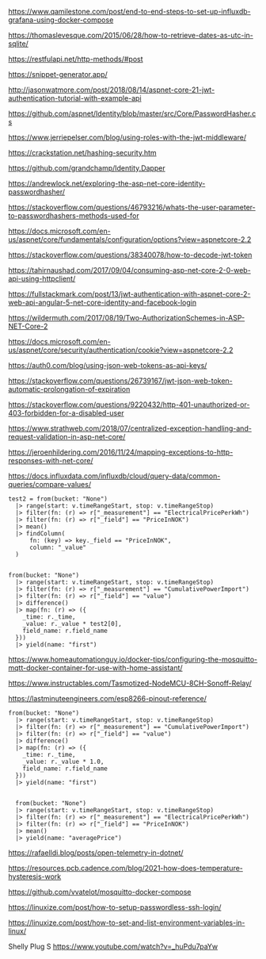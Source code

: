https://www.qamilestone.com/post/end-to-end-steps-to-set-up-influxdb-grafana-using-docker-compose

https://thomaslevesque.com/2015/06/28/how-to-retrieve-dates-as-utc-in-sqlite/

https://restfulapi.net/http-methods/#post

https://snippet-generator.app/

http://jasonwatmore.com/post/2018/08/14/aspnet-core-21-jwt-authentication-tutorial-with-example-api

https://github.com/aspnet/Identity/blob/master/src/Core/PasswordHasher.cs

https://www.jerriepelser.com/blog/using-roles-with-the-jwt-middleware/

https://crackstation.net/hashing-security.htm

https://github.com/grandchamp/Identity.Dapper

https://andrewlock.net/exploring-the-asp-net-core-identity-passwordhasher/

https://stackoverflow.com/questions/46793216/whats-the-user-parameter-to-passwordhashers-methods-used-for

https://docs.microsoft.com/en-us/aspnet/core/fundamentals/configuration/options?view=aspnetcore-2.2

https://stackoverflow.com/questions/38340078/how-to-decode-jwt-token

https://tahirnaushad.com/2017/09/04/consuming-asp-net-core-2-0-web-api-using-httpclient/

https://fullstackmark.com/post/13/jwt-authentication-with-aspnet-core-2-web-api-angular-5-net-core-identity-and-facebook-login

https://wildermuth.com/2017/08/19/Two-AuthorizationSchemes-in-ASP-NET-Core-2

https://docs.microsoft.com/en-us/aspnet/core/security/authentication/cookie?view=aspnetcore-2.2

https://auth0.com/blog/using-json-web-tokens-as-api-keys/

https://stackoverflow.com/questions/26739167/jwt-json-web-token-automatic-prolongation-of-expiration

https://stackoverflow.com/questions/9220432/http-401-unauthorized-or-403-forbidden-for-a-disabled-user

https://www.strathweb.com/2018/07/centralized-exception-handling-and-request-validation-in-asp-net-core/

https://jeroenhildering.com/2016/11/24/mapping-exceptions-to-http-responses-with-net-core/


https://docs.influxdata.com/influxdb/cloud/query-data/common-queries/compare-values/





```
test2 = from(bucket: "None")
  |> range(start: v.timeRangeStart, stop: v.timeRangeStop)
  |> filter(fn: (r) => r["_measurement"] == "ElectricalPricePerkWh")
  |> filter(fn: (r) => r["_field"] == "PriceInNOK")
  |> mean()
  |> findColumn(
      fn: (key) => key._field == "PriceInNOK",
      column: "_value"
  )
  

from(bucket: "None")
  |> range(start: v.timeRangeStart, stop: v.timeRangeStop)
  |> filter(fn: (r) => r["_measurement"] == "CumulativePowerImport")
  |> filter(fn: (r) => r["_field"] == "value")
  |> difference()
  |> map(fn: (r) => ({    
    _time: r._time,
    _value: r._value * test2[0],
    field_name: r.field_name
  }))
  |> yield(name: "first")  
```


https://www.homeautomationguy.io/docker-tips/configuring-the-mosquitto-mqtt-docker-container-for-use-with-home-assistant/


https://www.instructables.com/Tasmotized-NodeMCU-8CH-Sonoff-Relay/

https://lastminuteengineers.com/esp8266-pinout-reference/

```
from(bucket: "None")
  |> range(start: v.timeRangeStart, stop: v.timeRangeStop)
  |> filter(fn: (r) => r["_measurement"] == "CumulativePowerImport")
  |> filter(fn: (r) => r["_field"] == "value")
  |> difference()
  |> map(fn: (r) => ({    
    _time: r._time,
    _value: r._value * 1.0,
    field_name: r.field_name
  }))
  |> yield(name: "first")


  from(bucket: "None")
  |> range(start: v.timeRangeStart, stop: v.timeRangeStop)
  |> filter(fn: (r) => r["_measurement"] == "ElectricalPricePerkWh")
  |> filter(fn: (r) => r["_field"] == "PriceInNOK")
  |> mean()
  |> yield(name: "averagePrice")
 ```

 
 https://rafaelldi.blog/posts/open-telemetry-in-dotnet/


 https://resources.pcb.cadence.com/blog/2021-how-does-temperature-hysteresis-work


 https://github.com/vvatelot/mosquitto-docker-compose



 https://linuxize.com/post/how-to-setup-passwordless-ssh-login/


 https://linuxize.com/post/how-to-set-and-list-environment-variables-in-linux/  


Shelly Plug S
 https://www.youtube.com/watch?v=_huPdu7paYw